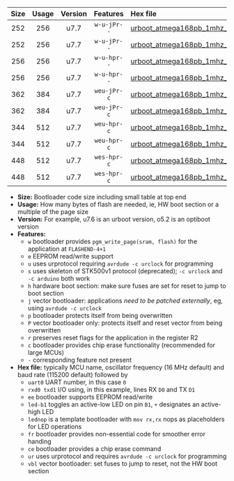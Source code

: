 |Size|Usage|Version|Features|Hex file|
|:-:|:-:|:-:|:-:|:--|
|252|256|u7.7|`w-u-jPr--`|[urboot_atmega168pb_1mhz_9600bps_uart0_rxd0_txd1_led+b5_ur_vbl.hex](https://raw.githubusercontent.com/stefanrueger/urboot.hex/main/mcus/atmega168pb/fcpu_1mhz/9600_bps/urboot_atmega168pb_1mhz_9600bps_uart0_rxd0_txd1_led+b5_ur_vbl.hex)|
|252|256|u7.7|`w-u-jPr--`|[urboot_atmega168pb_1mhz_9600bps_uart0_rxd0_txd1_lednop_ur_vbl.hex](https://raw.githubusercontent.com/stefanrueger/urboot.hex/main/mcus/atmega168pb/fcpu_1mhz/9600_bps/urboot_atmega168pb_1mhz_9600bps_uart0_rxd0_txd1_lednop_ur_vbl.hex)|
|256|256|u7.7|`w-u-hpr--`|[urboot_atmega168pb_1mhz_9600bps_uart0_rxd0_txd1_led+b5_fr_ur.hex](https://raw.githubusercontent.com/stefanrueger/urboot.hex/main/mcus/atmega168pb/fcpu_1mhz/9600_bps/urboot_atmega168pb_1mhz_9600bps_uart0_rxd0_txd1_led+b5_fr_ur.hex)|
|256|256|u7.7|`w-u-hpr--`|[urboot_atmega168pb_1mhz_9600bps_uart0_rxd0_txd1_lednop_fr_ur.hex](https://raw.githubusercontent.com/stefanrueger/urboot.hex/main/mcus/atmega168pb/fcpu_1mhz/9600_bps/urboot_atmega168pb_1mhz_9600bps_uart0_rxd0_txd1_lednop_fr_ur.hex)|
|362|384|u7.7|`weu-jPr-c`|[urboot_atmega168pb_1mhz_9600bps_uart0_rxd0_txd1_ee_led+b5_fr_ce_ur_vbl.hex](https://raw.githubusercontent.com/stefanrueger/urboot.hex/main/mcus/atmega168pb/fcpu_1mhz/9600_bps/urboot_atmega168pb_1mhz_9600bps_uart0_rxd0_txd1_ee_led+b5_fr_ce_ur_vbl.hex)|
|362|384|u7.7|`weu-jPr-c`|[urboot_atmega168pb_1mhz_9600bps_uart0_rxd0_txd1_ee_lednop_fr_ce_ur_vbl.hex](https://raw.githubusercontent.com/stefanrueger/urboot.hex/main/mcus/atmega168pb/fcpu_1mhz/9600_bps/urboot_atmega168pb_1mhz_9600bps_uart0_rxd0_txd1_ee_lednop_fr_ce_ur_vbl.hex)|
|344|512|u7.7|`weu-hpr-c`|[urboot_atmega168pb_1mhz_9600bps_uart0_rxd0_txd1_ee_led+b5_fr_ce_ur.hex](https://raw.githubusercontent.com/stefanrueger/urboot.hex/main/mcus/atmega168pb/fcpu_1mhz/9600_bps/urboot_atmega168pb_1mhz_9600bps_uart0_rxd0_txd1_ee_led+b5_fr_ce_ur.hex)|
|344|512|u7.7|`weu-hpr-c`|[urboot_atmega168pb_1mhz_9600bps_uart0_rxd0_txd1_ee_lednop_fr_ce_ur.hex](https://raw.githubusercontent.com/stefanrueger/urboot.hex/main/mcus/atmega168pb/fcpu_1mhz/9600_bps/urboot_atmega168pb_1mhz_9600bps_uart0_rxd0_txd1_ee_lednop_fr_ce_ur.hex)|
|448|512|u7.7|`wes-hpr-c`|[urboot_atmega168pb_1mhz_9600bps_uart0_rxd0_txd1_ee_led+b5_fr_ce.hex](https://raw.githubusercontent.com/stefanrueger/urboot.hex/main/mcus/atmega168pb/fcpu_1mhz/9600_bps/urboot_atmega168pb_1mhz_9600bps_uart0_rxd0_txd1_ee_led+b5_fr_ce.hex)|
|448|512|u7.7|`wes-hpr-c`|[urboot_atmega168pb_1mhz_9600bps_uart0_rxd0_txd1_ee_lednop_fr_ce.hex](https://raw.githubusercontent.com/stefanrueger/urboot.hex/main/mcus/atmega168pb/fcpu_1mhz/9600_bps/urboot_atmega168pb_1mhz_9600bps_uart0_rxd0_txd1_ee_lednop_fr_ce.hex)|

- **Size:** Bootloader code size including small table at top end
- **Usage:** How many bytes of flash are needed, ie, HW boot section or a multiple of the page size
- **Version:** For example, u7.6 is an urboot version, o5.2 is an optiboot version
- **Features:**
  + `w` bootloader provides `pgm_write_page(sram, flash)` for the application at `FLASHEND-4+1`
  + `e` EEPROM read/write support
  + `u` uses urprotocol requiring `avrdude -c urclock` for programming
  + `s` uses skeleton of STK500v1 protocol (deprecated); `-c urclock` and `-c arduino` both work
  + `h` hardware boot section: make sure fuses are set for reset to jump to boot section
  + `j` vector bootloader: applications *need to be patched externally*, eg, using `avrdude -c urclock`
  + `p` bootloader protects itself from being overwritten
  + `P` vector bootloader only: protects itself and reset vector from being overwritten
  + `r` preserves reset flags for the application in the register R2
  + `c` bootloader provides chip erase functionality (recommended for large MCUs)
  + `-` corresponding feature not present
- **Hex file:** typically MCU name, oscillator frequency (16 MHz default) and baud rate (115200 default) followed by
  + `uart0` UART number, in this case `0`
  + `rxd0 txd1` I/O using, in this example, lines RX `D0` and TX `D1`
  + `ee` bootloader supports EEPROM read/write
  + `led-b1` toggles an active-low LED on pin `B1`, `+` designates an active-high LED
  + `lednop` is a template bootloader with `mov rx,rx` nops as placeholders for LED operations
  + `fr` bootloader provides non-essential code for smoother error handing
  + `ce` bootloader provides a chip erase command
  + `ur` uses urprotocol and requires `avrdude -c urclock` for programming
  + `vbl` vector bootloader: set fuses to jump to reset, not the HW boot section

